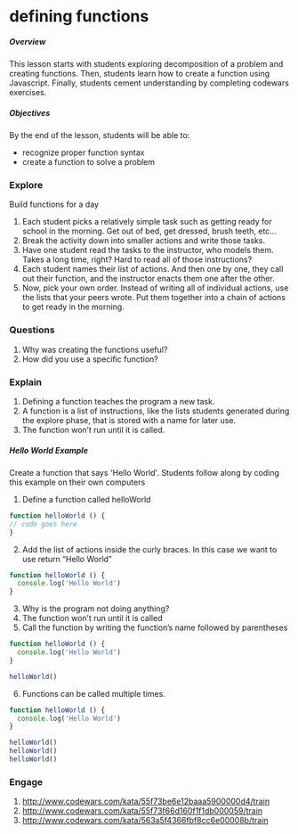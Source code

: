 # defining functions

##### Overview
This lesson starts with students exploring decomposition of a problem and creating functions. Then, students learn how to create a function using Javascript. Finally, students cement understanding by completing codewars exercises.

##### Objectives
By the end of the lesson, students will be able to:
  - recognize proper function syntax
  - create a function to solve a problem

### Explore
Build functions for a day

1. Each student picks a relatively simple task such as getting ready for school in the morning. Get out of bed, get dressed, brush teeth, etc...
2. Break the activity down into smaller actions and write those tasks.
3. Have one student read the tasks to the instructor, who models them. Takes a long time, right? Hard to read all of those instructions?
4. Each student names their list of actions. And then one by one, they call out their function, and the instructor enacts them one after the other.
5. Now, pick your own order. Instead of writing all of individual actions, use the lists that your peers wrote. Put them together into a chain of actions to get ready in the morning.


### Questions
1. Why was creating the functions useful?
2. How did you use a specific function?

### Explain

1. Defining a function teaches the program a new task.
2. A function is a list of instructions, like the lists students generated during the explore phase, that is stored with a name for later use.
3. The function won’t run until it is called.

##### Hello World Example
Create a function that says 'Hello World'. Students follow along by coding this example on their own computers

1. Define a function called helloWorld

  ```js
  function helloWorld () {
  // code goes here
  }
  ```
2. Add the list of actions inside the curly braces. In this case we want to use return “Hello World”

  ```js
  function helloWorld () {
  	console.log('Hello World')
  }
  ```
3. Why is the program not doing anything?
4. The function won’t run until it is called
5. Call the function by writing the function’s name followed by parentheses

  ```js
  function helloWorld () {
  	console.log('Hello World')
  }

  helloWorld()
  ```
6. Functions can be called multiple times.

  ```js
  function helloWorld () {
  	console.log('Hello World')
  }

  helloWorld()
  helloWorld()
  helloWorld()
  ```

### Engage

1. http://www.codewars.com/kata/55f73be6e12baaa5900000d4/train
2. http://www.codewars.com/kata/55f73f66d160f1f1db000059/train
3. http://www.codewars.com/kata/563a5f4366fbf8cc6e00008b/train
